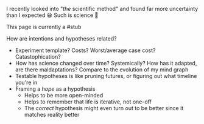 I recently looked into "*the* scientific method" and found far more uncertainty than I expected 😆 Such is science 🤷

This page is currently a #stub

How are intentions and hypotheses related?
* Experiment template? Costs? Worst/average case cost? Catastophication?
* How has science changed over time? Systemically? How has it adapted, are there maldaptations? Compare to the evolution of my mind graph
* Testable hypotheses is like pruning futures, or figuring out what timeline you're in
* Framing a *hope* as a hypothesis
	* Helps to be more open-minded
	* Helps to remember that life is iterative, not one-off
	* The *correct* hypothesis might even turn out to be better since it matches reality better
